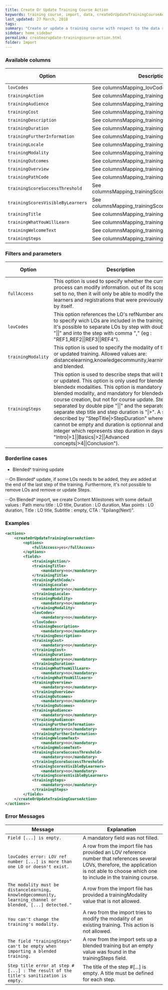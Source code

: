 ```yaml
---
title: Create Or Update Training Course Action
keywords: training course, import, data, createOrUpdateTrainingCourseAction
last_updated: 27 March, 2018
tags:
summary: "Create or update a training course with respect to the data row from the import file."
sidebar: home_sidebar
permalink: createorupdate-trainingcourse-action.html
folder: Import
---
```



### Available columns

Option | Description | Type | Mandatory | Default value
--- | --- | --- | --- | ---
`lovCodes` | See columnsMapping_lovCodes.|	actionColumn | No	
`trainingAction` | See columnsMapping_trainingAction.|	actionColumn | Yes	
`trainingAudience` | See columnsMapping_trainingAudience.|	actionColumn | No	
`trainingCost` | See columnsMapping_trainingCost.|	actionColumn | No	
`trainingDescription` |	See columnsMapping_trainingDescription.| actionColumn |	No	
`trainingDuration` | See columnsMapping_trainingDuration.|	actionColumn | No	
`trainingFurtherInformation` |	See columnsMapping_trainingFurtherInformation.|	actionColumn | No	
`trainingLocale` |	See columnsMapping_trainingLocale.|	actionColumn | No	
`trainingModality` | See columnsMapping_trainingModality.|	actionColumn | No	
`trainingOutcomes` | See columnsMapping_trainingOutcomes.|	actionColumn | No	
`trainingOverview` | See columnsMapping_trainingOverview.|	actionColumn | No	
`trainingPathCode` | See columnsMapping_trainingPathCode.|	actionColumn | Yes	
`trainingScoreSuccessThreshold` | See columnsMapping_trainingScoreSuccessThreshold.| actionColumn |	No	
`trainingScoresVisibleByLearners` |	See columnsMapping_trainingScoresVisibleByLearners.| actionColumn |	No	
`trainingTitle` | See columnsMapping_trainingTitle.| actionColumn |	No	
`trainingWhatYouWillLearn` | See columnsMapping_trainingWhatYouWillLearn.|	actionColumn | No	
`trainingWelcomeText` |	See columnsMapping_trainingWelcomeText.| actionColumn |	No
`trainingSteps` |	See columnsMapping_trainingSteps.| actionColumn |	No

### Filters and parameters

Option | Description | Type | Mandatory | Default value
--- | --- | --- | --- | ---
`fullAccess` | This option is used to specify whether the current import process can modify information. out of its scope. If it is set to no, then it will only be able to modify the sessions, learners and registrations that were previously created by itself. | yesNoElement | No
`lovCodes` | This option references the LO's refNumber and is used to specify wich LOs are included in the training course. It's possible to separate LOs by step with double pipe "\|\|" and into the step with comma "," (eg : "REF1,REF2\|\|REF3\|\|REF4"). | xs:string | No
`trainingModality` | This option is used to specify the modality of the created or updated training. Allowed values are: distancelearning,knowledgecommunity,learning_channel and blended. | xs:string | No
`trainingSteps` | This option is used to describe steps that will be added or updated. This option is only used for blended and blendedx modalities. This option is mandatory for blended modality, and mandatory for blendedx on course creation, but not for course update. Steps are separated by double pipe "\|\|" and the separator used to separate step title and step duration is "\|>". A step is described by "StepTitle\|>StepDuration" where StepTitle cannot be empty and duration is optionnal and it's a integer which represents step duration in days (eg : "Intro\|>1\|\|Basics\|>2\|\|Advanced concepts\|>4\|\|Conclusion"). | xs:string | No

### Borderline cases

* Blendedˣ training update

⋅⋅⋅On Blendedˣ update, if some LOs needs to be added, they are added at the end of the last step of the training. Furthermore, it's not possible to remove LOs and remove or update Steps.

⋅⋅⋅On Blendedˣ import, we create Content Milestones with some default values : Path menu title : LO title, Duration : LO duration, Max points : LO duration, Title : LO title, Subtitle : empty, CTA : "Epilang(Next)".

### Examples

```xml 
<actions>
	<createOrUpdateTrainingCourseAction>
		<options>
			<fullAccess>yes</fullAccess>
		</options>
		<fields>
			<trainingAction/>
			<trainingTitle>
				<mandatory>no</mandatory>
			</trainingTitle>
			<trainingPathCode/>
			<trainingLocale>
				<mandatory>no</mandatory>
			</trainingLocale>
			<trainingModality>
				<mandatory>no</mandatory>
			</trainingModality>
			<lovCodes>
				<mandatory>no</mandatory>
			</lovCodes>
			<trainingDescription>
				<mandatory>no</mandatory>
			</trainingDescription>
			<trainingCost>
				<mandatory>no</mandatory>
			</trainingCost>
			<trainingDuration>
				<mandatory>no</mandatory>
			</trainingDuration>
			<trainingWhatYouWillLearn>
				<mandatory>no</mandatory>
			</trainingWhatYouWillLearn>
			<trainingOverview>
				<mandatory>no</mandatory>
			</trainingOverview>
			<trainingOutcomes>
				<mandatory>no</mandatory>
			</trainingOutcomes>
			<trainingAudience>
				<mandatory>no</mandatory>
			</trainingAudience>
			<trainingFurtherInformation>
				<mandatory>no</mandatory>
			</trainingFurtherInformation>
			<trainingWelcomeText>
				<mandatory>no</mandatory>
			</trainingWelcomeText>
			<trainingScoreSuccessThreshold>
				<mandatory>no</mandatory>
			</trainingScoreSuccessThreshold>
			<trainingScoresVisibleByLearners>
				<mandatory>no</mandatory>
			</trainingScoresVisibleByLearners>
			<trainingSteps>
				<mandatory>no</mandatory>
			</trainingSteps>
		</fields>
	</createOrUpdateTrainingCourseAction>
</actions>>
```

### Error Messages

Message | Explanation
---- | ----
`Field [...] is empty.` | A mandatory field was not filled.
`lovCodes error: LOV ref number [...] is more than one LO or doesn't exist.` |	A row from the import file has provided an LOV reference number that references several LOVs, therefore, the application is not able to choose which one to include in the training course.
`The modality must be distancelearning, knowledgecommunity, learning_channel or blended, [...] detected."` | A row from the import file has provided a trainingModality value that is not allowed.
`You can't change the training's modality.` | A rwo from the import tries to modify the modality of an existing training. This action is not allowed.
`The field "trainingSteps" can't be empty when importing a blended training.` | A row from the import sets up a blended training but an empty value was found in the trainingSteps field.
`Step title error at step #[...] : The result of the title's sanitization is empty.` | The title of the step #[...] is empty. A title must be defined for each step.
